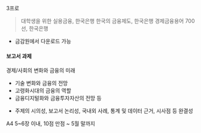 3프로

> 대학생을 위한 실용금융, 한국은행
> 한국의 금융제도, 한국은행
> 경제금융용어 700선, 한국은행
- 금감원에서 다운로드 가능
#### 보고서 과제
경제/사회의 변화와 금융의 미래
- 기술 변화와 금융의 전망
- 고령화시대의 금융의 역할
- 금융디지털화와 금융투자자산의 전망 등
 + 주제의 시의성, 보고서 논리성, 국내외 사례, 통계 및 데이터 근거, 시사점 등 완결성

A4 5~6장 이내, 10점 만점
 ~ 5월 말까지


